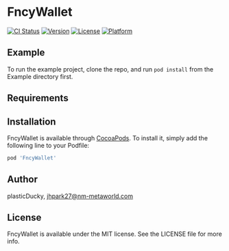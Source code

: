 # FncyWallet

[![CI Status](https://img.shields.io/travis/plasticDucky/FncyWallet.svg?style=flat)](https://travis-ci.org/plasticDucky/FncyWallet)
[![Version](https://img.shields.io/cocoapods/v/FncyWallet.svg?style=flat)](https://cocoapods.org/pods/FncyWallet)
[![License](https://img.shields.io/cocoapods/l/FncyWallet.svg?style=flat)](https://cocoapods.org/pods/FncyWallet)
[![Platform](https://img.shields.io/cocoapods/p/FncyWallet.svg?style=flat)](https://cocoapods.org/pods/FncyWallet)

## Example

To run the example project, clone the repo, and run `pod install` from the Example directory first.

## Requirements

## Installation

FncyWallet is available through [CocoaPods](https://cocoapods.org). To install
it, simply add the following line to your Podfile:

```ruby
pod 'FncyWallet'
```

## Author

plasticDucky, jhpark27@nm-metaworld.com

## License

FncyWallet is available under the MIT license. See the LICENSE file for more info.
